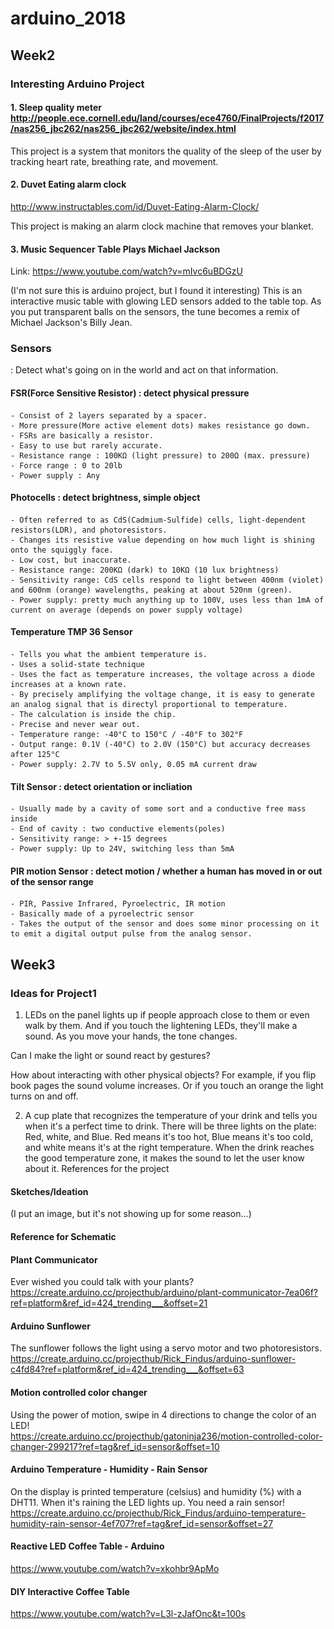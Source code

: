 # arduino_2018

## Week2

### Interesting Arduino Project

#### 1. Sleep quality meter http://people.ece.cornell.edu/land/courses/ece4760/FinalProjects/f2017/nas256_jbc262/nas256_jbc262/website/index.html

This project is a system that monitors the quality of the sleep of the user by tracking heart rate, breathing rate, and movement. 

#### 2. Duvet Eating alarm clock
http://www.instructables.com/id/Duvet-Eating-Alarm-Clock/

This project is making an alarm clock machine that removes your blanket. 

#### 3. Music Sequencer Table Plays Michael Jackson
Link: https://www.youtube.com/watch?v=mIvc6uBDGzU

(I'm not sure this is arduino project, but I found it interesting)
This is an interactive music table with glowing LED sensors added to the table top. As you put transparent balls on the sensors, the tune becomes a remix of Michael Jackson's Billy Jean.

### Sensors
: Detect what's going on in the world and act on that information.

#### FSR(Force Sensitive Resistor) : detect physical pressure
	- Consist of 2 layers separated by a spacer.
	- More pressure(More active element dots) makes resistance go down.
	- FSRs are basically a resistor.
	- Easy to use but rarely accurate.
	- Resistance range : 100KΩ (light pressure) to 200Ω (max. pressure)
	- Force range : 0 to 20lb
	- Power supply : Any

#### Photocells : detect brightness, simple object
	- Often referred to as CdS(Cadmium-Sulfide) cells, light-dependent resistors(LDR), and photoresistors.
	- Changes its resistive value depending on how much light is shining onto the squiggly face.
	- Low cost, but inaccurate.
	- Resistance range: 200KΩ (dark) to 10KΩ (10 lux brightness)
	- Sensitivity range: CdS cells respond to light between 400nm (violet) and 600nm (orange) wavelengths, peaking at about 520nm (green).
	- Power supply: pretty much anything up to 100V, uses less than 1mA of current on average (depends on power supply voltage)

#### Temperature TMP 36 Sensor
	- Tells you what the ambient temperature is.
	- Uses a solid-state technique
	- Uses the fact as temperature increases, the voltage across a diode increases at a known rate.
	- By precisely amplifying the voltage change, it is easy to generate an analog signal that is directyl proportional to temperature.
	- The calculation is inside the chip.
	- Precise and never wear out.
	- Temperature range: -40°C to 150°C / -40°F to 302°F
	- Output range: 0.1V (-40°C) to 2.0V (150°C) but accuracy decreases after 125°C
	- Power supply: 2.7V to 5.5V only, 0.05 mA current draw
  
#### Tilt Sensor : detect orientation or incliation
	- Usually made by a cavity of some sort and a conductive free mass inside
	- End of cavity : two conductive elements(poles)
	- Sensitivity range: > +-15 degrees
	- Power supply: Up to 24V, switching less than 5mA

#### PIR motion Sensor : detect motion / whether a human has moved in or out of the sensor range
	- PIR, Passive Infrared, Pyroelectric, IR motion
	- Basically made of a pyroelectric sensor
	- Takes the output of the sensor and does some minor processing on it to emit a digital output pulse from the analog sensor.


## Week3

### Ideas for Project1
1. LEDs on the panel lights up if people approach close to them or even walk by them. And if you touch the lightening LEDs, they'll make a sound. As you move your hands, the tone changes. 

Can I make the light or sound react by gestures?<br>

How about interacting with other physical objects? For example, if you flip book pages the sound volume increases. Or if you touch an orange the light turns on and off. 

2. A cup plate that recognizes the temperature of your drink and tells you when it's  a perfect time to drink. There will be three lights on the plate: Red, white, and Blue. Red means it's too hot, Blue means it's too cold, and white means it's at the right temperature. When the drink reaches the good temperature zone, it makes the sound to let the user know about it. 
References for the project

#### Sketches/Ideation
(I put an image, but it's not showing up for some reason...)
<html>
<img src = "https://github.com/TaeyoungYun49/arduino_2018/blob/master/Project1_Ideation.jpg">
</html>

#### Reference for Schematic
#### Plant Communicator
Ever wished you could talk with your plants?<br>
https://create.arduino.cc/projecthub/arduino/plant-communicator-7ea06f?ref=platform&ref_id=424_trending___&offset=21<br>
#### Arduino Sunflower
The sunflower follows the light using a servo motor and two photoresistors. <br>
https://create.arduino.cc/projecthub/Rick_Findus/arduino-sunflower-c4fd84?ref=platform&ref_id=424_trending___&offset=63<br>
#### Motion controlled color changer
Using the power of motion, swipe in 4 directions to change the color of an LED! <br>
https://create.arduino.cc/projecthub/gatoninja236/motion-controlled-color-changer-299217?ref=tag&ref_id=sensor&offset=10<br>
#### Arduino Temperature - Humidity - Rain Sensor
On the display is printed temperature (celsius) and humidity (%) with a DHT11. When it's raining the LED lights up. You need a rain sensor!<br>
https://create.arduino.cc/projecthub/Rick_Findus/arduino-temperature-humidity-rain-sensor-4ef707?ref=tag&ref_id=sensor&offset=27<br>
#### Reactive LED Coffee Table - Arduino
https://www.youtube.com/watch?v=xkohbr9ApMo<br>
#### DIY Interactive Coffee Table
https://www.youtube.com/watch?v=L3l-zJafOnc&t=100s
